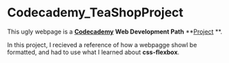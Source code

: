 # Codecademy_TeaShopProject

This ugly webpage is a  **[Codecademy](https://www.codecademy.com/learn)** **Web Development Path** **[Project](https://www.codecademy.com/paths/web-development/tracks/getting-more-advanced-with-design/modules/layout-with-flexbox/projects/tea-cozy) **.

In this project, I recieved a reference of how a webpagge showl be formatted, and had to use what I learned about **css-flexbox**.
